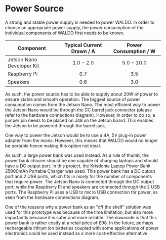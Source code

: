 # Power Source

A strong and stable power supply is needed to power WALDO. In order to choose an appropriate power supply, the power consumption of the individual components of WALDO first needs to be known. 

| Component                 	| Typical Current Drawn / A 	| Power       Consumption / W 	|
|---------------------------	|:-------------------------:	|:---------------------:	|
| Jetson Nano Developer Kit 	|         1.0 - 2.0         	|       5.0 - 10.0      	|
| Raspberry Pi              	|            0.7            	|          3.5          	|
| Speakers                  	|            0.6            	|          3.0          	|



As such, the power source has to be able to supply about 20W of power to ensure stable and smooth operation. The biggest source of power consumption comes from the Jetson Nano. The most efficient way to power the Jetson Nano would be through the DC barrel jack connector (please refer to the hardware connections diagram). However, in order to do so, a jumper pin needs to be placed on J48 on the Jetson board. This enables the Jetson to be powered through the barrel jack.

  

One way to power the Jetson would be to use a 4A, 5V plug-in power adapter from the mains. However, this means that WALDO would no longer be portable hence making this option not ideal.

  

As such, a large power bank was used instead. As a rule of thumb, the power bank chosen should be one capable of charging laptops and should have a DC output port. In this project, the Krisdonia Laptop Power Bank 25000mAh Portable Charger was used. This power bank has a DC output port and 2 USB ports, which fits in nicely for the number of components that require power. The Jetson Nano is connected through the DC output port, while the Raspberry Pi and speakers are connected through the 2 USB ports. The Raspberry Pi uses a USB to micro USB connection for power, as seen from the hardware connections diagram.

  

One of the reasons why a power bank as an “off the shelf” solution was used for this prototype was because of the time limitation, but also more importantly because it is safer and more reliable. The downside is that this power bank is rather costly at a retail price of £98. In the future, perhaps rechargeable lithium ion batteries coupled with some applications of power electronics could be used instead as a more cost-effective alternative.


